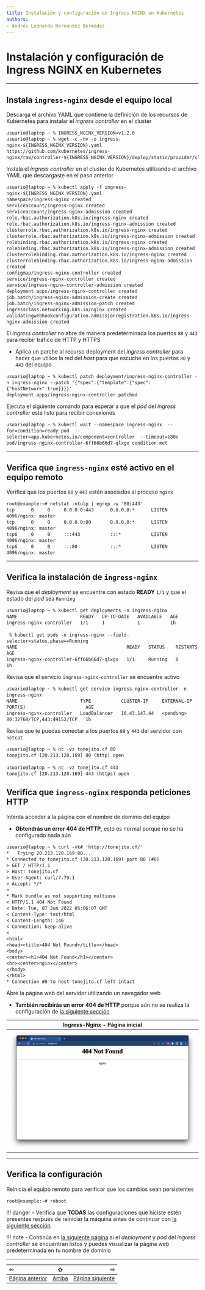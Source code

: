 ```yaml
---
title: Instalación y configuración de Ingress NGINX en Kubernetes
authors:
- Andrés Leonardo Hernández Bermúdez
---
```


# Instalación y configuración de Ingress NGINX en Kubernetes

--------------------------------------------------------------------------------

## Instala `ingress-nginx` desde el equipo local

Descarga el archivo YAML que contiene la definición de los recursos de Kubernetes para instalar el _ingress controller_ en el cluster

```
usuario@laptop ~ % INGRESS_NGINX_VERSION=v1.2.0
usuario@laptop ~ % wget -c -nv -o ingress-nginx-${INGRESS_NGINX_VERSION}.yaml  https://github.com/kubernetes/ingress-nginx/raw/controller-${INGRESS_NGINX_VERSION}/deploy/static/provider/cloud/deploy.yaml
```

Instala el _ingress controller_ en el cluster de Kubernetes utilizando el archivo YAML que descargaste en el paso anterior

```
usuario@laptop ~ % kubectl apply -f ingress-nginx-${INGRESS_NGINX_VERSION}.yaml
namespace/ingress-nginx created
serviceaccount/ingress-nginx created
serviceaccount/ingress-nginx-admission created
role.rbac.authorization.k8s.io/ingress-nginx created
role.rbac.authorization.k8s.io/ingress-nginx-admission created
clusterrole.rbac.authorization.k8s.io/ingress-nginx created
clusterrole.rbac.authorization.k8s.io/ingress-nginx-admission created
rolebinding.rbac.authorization.k8s.io/ingress-nginx created
rolebinding.rbac.authorization.k8s.io/ingress-nginx-admission created
clusterrolebinding.rbac.authorization.k8s.io/ingress-nginx created
clusterrolebinding.rbac.authorization.k8s.io/ingress-nginx-admission created
configmap/ingress-nginx-controller created
service/ingress-nginx-controller created
service/ingress-nginx-controller-admission created
deployment.apps/ingress-nginx-controller created
job.batch/ingress-nginx-admission-create created
job.batch/ingress-nginx-admission-patch created
ingressclass.networking.k8s.io/nginx created
validatingwebhookconfiguration.admissionregistration.k8s.io/ingress-nginx-admission created
```

El _ingress controller_ no abre de manera predeterminada los puertos `80` y `443` para recibir tráfico de HTTP y HTTPS

- Aplica un parche al recurso deployment del _ingress controller_ para hacer que utilice la red del _host_ para que escuche en los puertos `80` y `443` del equipo

<!-- https://kubernetes.github.io/ingress-nginx/deploy/baremetal/#via-the-host-network -->

```
usuario@laptop ~ % kubectl patch deployment/ingress-nginx-controller -n ingress-nginx --patch '{"spec":{"template":{"spec":{"hostNetwork":true}}}}'
deployment.apps/ingress-nginx-controller patched
```

Ejecuta el siguiente comando para esperar a que el _pod_ del _ingress controller_ esté listo para recibir conexiones

```
usuario@laptop ~ % kubectl wait --namespace ingress-nginx  --for=condition=ready pod  --selector=app.kubernetes.io/component=controller  --timeout=180s
pod/ingress-nginx-controller-6ff66b66d7-qlxgx condition met
```

--------------------------------------------------------------------------------

## Verifica que `ingress-nginx` esté activo en el equipo remoto

Verifica que los puertos `80` y `443` estén asociados al proceso `nginx`

```
root@example:~# netstat -ntulp | egrep -w '80|443'
tcp      0     0     0.0.0.0:443      0.0.0.0:*      LISTEN   4096/nginx: master
tcp      0     0     0.0.0.0:80       0.0.0.0:*      LISTEN   4096/nginx: master
tcp6     0     0     :::443           :::*           LISTEN   4096/nginx: master
tcp6     0     0     :::80            :::*           LISTEN   4096/nginx: master
```

--------------------------------------------------------------------------------

## Verifica la instalación de `ingress-nginx`

Revisa que el _deployment_ se encuentre con estado **READY** `1/1` y que el estado del _pod_ sea `Running`

```
usuario@laptop ~ % kubectl get deployments -n ingress-nginx
NAME                       READY   UP-TO-DATE   AVAILABLE   AGE
ingress-nginx-controller   1/1     1            1           1h

 % kubectl get pods -n ingress-nginx --field-selector=status.phase==Running
NAME                                        READY   STATUS    RESTARTS   AGE
ingress-nginx-controller-6ff66b66d7-qlxgx   1/1     Running   0          1h
```

Revisa que el servicio `ingress-nginx-controller` se encuentre activo

```
usuario@laptop ~ % kubectl get service ingress-nginx-controller -n ingress-nginx
NAME                       TYPE           CLUSTER-IP     EXTERNAL-IP   PORT(S)                      AGE
ingress-nginx-controller   LoadBalancer   10.43.147.44   <pending>     80:32768/TCP,443:49152/TCP   1h
```

Revisa que te puedas conectar a los puertos `80` y `443` del servidor con `netcat`

```
usuario@laptop ~ % nc -vz tonejito.cf 80
tonejito.cf [20.213.120.169] 80 (http) open

usuario@laptop ~ % nc -vz tonejito.cf 443
tonejito.cf [20.213.120.169] 443 (https) open
```

## Verifica que `ingress-nginx` responda peticiones HTTP

Intenta acceder a la página con el nombre de dominio del equipo

- **Obtendrás un error 404 de HTTP**, esto es normal porque no se ha configurado nada aún

```
usuario@laptop ~ % curl -vk# 'http://tonejito.cf/' 
*   Trying 20.213.120.169:80...
* Connected to tonejito.cf (20.213.120.169) port 80 (#0)
> GET / HTTP/1.1
> Host: tonejito.cf
> User-Agent: curl/7.79.1
> Accept: */*
> 
* Mark bundle as not supporting multiuse
< HTTP/1.1 404 Not Found
< Date: Tue, 07 Jun 2022 05:06:07 GMT
< Content-Type: text/html
< Content-Length: 146
< Connection: keep-alive
< 
<html>
<head><title>404 Not Found</title></head>
<body>
<center><h1>404 Not Found</h1></center>
<hr><center>nginx</center>
</body>
</html>
* Connection #0 to host tonejito.cf left intact
```

Abre la página web del servidor utilizando un navegador web

- **También recibirás un error 404 de HTTP** porque aún no se realiza la configuración de [la siguiente sección][siguiente]

| Ingress-Nginx - Página inicial
|:------------------------------:|
| ![](img/kubernetes-ingress-nginx-404-default.png)

--------------------------------------------------------------------------------

## Verifica la configuración

Reinicia el equipo remoto para verificar que los cambios sean persistentes

```
root@example:~# reboot
```

!!! danger
    - Verifica que **TODAS** las configuraciones que hiciste estén presentes respués de reiniciar la máquina antes de continuar con [la siguiente sección][siguiente]

!!! note
    - Continúa en [la siguiente página][siguiente] si el _deployment_ y _pod_ del _ingress controller_ se encuentran listos y puedes visualizar la página web predeterminada en tu nombre de dominio

--------------------------------------------------------------------------------

|                 ⇦           |        ⇧      |                  ⇨            |
|:----------------------------|:-------------:|------------------------------:|
| [Página anterior][anterior] | [Arriba](../) | [Página siguiente][siguiente] |

[anterior]: ../k3s-install
[siguiente]: ../k8s-deployments
